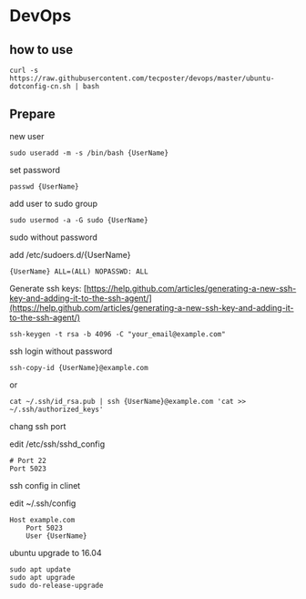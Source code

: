 # DevOps

## how to use

```
curl -s https://raw.githubusercontent.com/tecposter/devops/master/ubuntu-dotconfig-cn.sh | bash
```

## Prepare

new user

```
sudo useradd -m -s /bin/bash {UserName}
```

set password

```
passwd {UserName}
```

add user to sudo group

```
sudo usermod -a -G sudo {UserName}
```

sudo without password

add /etc/sudoers.d/{UserName}
```
{UserName} ALL=(ALL) NOPASSWD: ALL
```


Generate ssh keys:
[https://help.github.com/articles/generating-a-new-ssh-key-and-adding-it-to-the-ssh-agent/](https://help.github.com/articles/generating-a-new-ssh-key-and-adding-it-to-the-ssh-agent/)

```
ssh-keygen -t rsa -b 4096 -C "your_email@example.com"
```

ssh login without password

```
ssh-copy-id {UserName}@example.com
```
or
```
cat ~/.ssh/id_rsa.pub | ssh {UserName}@example.com 'cat >> ~/.ssh/authorized_keys'
```

chang ssh port

edit /etc/ssh/sshd_config
```
# Port 22 
Port 5023
```

ssh config in clinet

edit ~/.ssh/config
```
Host example.com
    Port 5023
    User {UserName}
```


ubuntu upgrade to 16.04
```
sudo apt update
sudo apt upgrade
sudo do-release-upgrade
```
